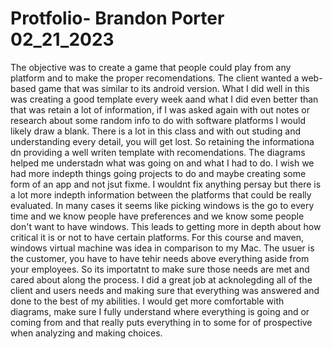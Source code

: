 # Protfolio- Brandon Porter 02_21_2023

The objective was to create a game that people could play from any platform and to make the proper recomendations. The client wanted a web-based game that was similar to its android version. 
What I did well in this was creating a good template every week aand what I did even better than that was retain a lot of information, if I was asked again with out notes or research about some random info to do with software platforms I would likely draw a blank. There is a lot in this class and with out studing and understanding every detail, you will get lost. So retaining the informationa dn providing a well writen template with recomendations. 
The diagrams helped me understadn what was going on and what I had to do. I wish we had more indepth things going projects to do and maybe creating some form of an app and not jsut fixme. 
I wouldnt fix anything persay but there is a lot more indepth information between the platforms that could be really evaluated. In many cases it seems like picking windows is the go to every time and we know people have preferences and we know some people don't want to have windows. This leads to getting more in depth about how critical it is or not to have certain platforms. For this course and maven, windows virtual machine was idea in comparison to my Mac. 
The usuer is the customer, you have to have tehir needs above everything aside from your employees. So its importatnt to make sure those needs are met and cared about along the process. I did a great job at acknolegding all of the client and users needs and making sure that everything was answered and done to the best of my abilities. 
I would get more comfortable with diagrams, make sure I fully understand where everything is going and or coming from and that really puts everything in to some for of prospective when analyzing and making choices. 

